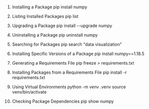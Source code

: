 1. Installing a Package
pip install numpy

2. Listing Installed Packages
pip list

3. Upgrading a Package
pip install --upgrade numpy

4. Uninstalling a Package
pip uninstall numpy

5. Searching for Packages
pip search "data visualization"

6. Installing Specific Versions of a Package
pip install numpy==1.18.5

7. Generating a Requirements File
pip freeze > requirements.txt

8. Installing Packages from a Requirements File
pip install -r requirements.txt

9. Using Virtual Environments
python -m venv .venv
source venv/bin/activate

10. Checking Package Dependencies
pip show numpy